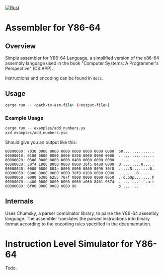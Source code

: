 [![Rust](https://github.com/BrandonTang89/Y86-64-Seq/actions/workflows/rust.yml/badge.svg)](https://github.com/BrandonTang89/Y86-64-Seq/actions/workflows/rust.yml)

# Assembler for Y86-64

## Overview
Simple assembler for Y86-64 Language, a simplified version of the x86-64 assembly language used in the book "Computer Systems: A Programmer's Perspective" (CS:APP).

Instructions and encoding can be found in `docs`.

## Usage
```bash
cargo run -- <path-to-asm-file> (<output-file>)
```

### Example Usage
```bash
cargo run -- examples/add_numbers.ys
xxd examples/add_numbers.yso
```

Should give you an output like this:
```
00000000: 7030 0000 0000 0000 0000 0000 0000 0000  p0..............
00000010: 0100 0000 0000 0000 0200 0000 0000 0000  ................
00000020: 0300 0000 0000 0000 0400 0000 0000 0000  ................
00000030: 30f4 1000 0000 0000 0000 30f5 0400 0000  0.........0.....
00000040: 0000 0000 804e 0000 0000 0000 0090 30f8  .....N........0.
00000050: 0800 0000 0000 0000 30f9 0100 0000 0000  ........0.......
00000060: 0000 6300 6255 707f 0000 0000 0000 0050  ..c.bUp........P
00000070: a400 0000 0000 0000 0060 a060 8461 9574  .........`.`.a.t
00000080: 6f00 0000 0000 0000 90                   o........
```

## Internals
Uses Chumsky, a parser combinator library, to parse the Y86-64 assembly language. The assembler translates the parsed instructions into binary format according to the encoding rules specified in the documentation.

# Instruction Level Simulator for Y86-64
Todo.